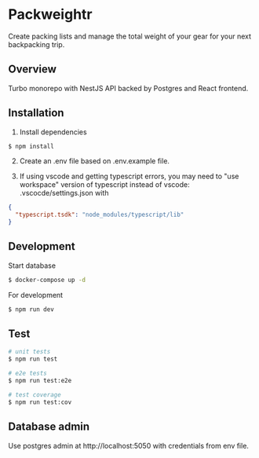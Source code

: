 # Packweightr

Create packing lists and manage the total weight of your gear for your next backpacking trip.

## Overview

Turbo monorepo with NestJS API backed by Postgres and React frontend.

## Installation

1. Install dependencies

```bash
$ npm install
```

2. Create an .env file based on .env.example file.

3. If using vscode and getting typescript errors, you may need to "use workspace" version of typescript instead of vscode:
.vscocde/settings.json with
```json
{
  "typescript.tsdk": "node_modules/typescript/lib"
}
```

## Development

Start database
```bash
$ docker-compose up -d
```

For development
```bash
$ npm run dev
```

## Test

```bash
# unit tests
$ npm run test

# e2e tests
$ npm run test:e2e

# test coverage
$ npm run test:cov
```

## Database admin

Use postgres admin at http://localhost:5050 with credentials from env file.

